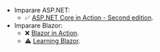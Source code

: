- Imparare ASP.NET:
	- ✅ [ASP.NET Core in Action - Second edition](https://www.manning.com/books/asp-net-core-in-action-second-edition).
- Imparare Blazor:
	- ❌ [Blazor in Action](https://www.manning.com/books/blazor-in-action).
	- ⚠️ [Learning Blazor](https://www.oreilly.com/library/view/learning-blazor/9781098113230/).